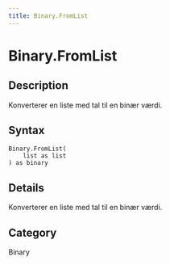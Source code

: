 ```yaml
---
title: Binary.FromList
---
```


# Binary.FromList


## Description

Konverterer en liste med tal til en binær værdi.


## Syntax

```powerquery
Binary.FromList(
    list as list
) as binary
```


## Details

Konverterer en liste med tal til en binær værdi.



## Category
Binary
